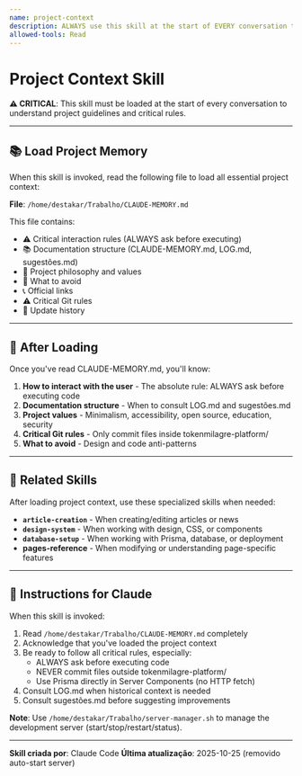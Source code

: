 ```yaml
---
name: project-context
description: ALWAYS use this skill at the start of EVERY conversation to load essential project guidelines, critical rules, interaction protocols, documentation structure, and philosophy. This is the foundation skill that must be loaded first.
allowed-tools: Read
---
```


# Project Context Skill

**⚠️ CRITICAL**: This skill must be loaded at the start of every conversation to understand project guidelines and critical rules.

---

## 📚 Load Project Memory

When this skill is invoked, read the following file to load all essential project context:

**File**: `/home/destakar/Trabalho/CLAUDE-MEMORY.md`

This file contains:
- ⚠️ Critical interaction rules (ALWAYS ask before executing)
- 📚 Documentation structure (CLAUDE-MEMORY.md, LOG.md, sugestões.md)
- 🎯 Project philosophy and values
- 🚫 What to avoid
- 📞 Official links
- ⚠️ Critical Git rules
- 📝 Update history

---

## 🎯 After Loading

Once you've read CLAUDE-MEMORY.md, you'll know:

1. **How to interact with the user** - The absolute rule: ALWAYS ask before executing code
2. **Documentation structure** - When to consult LOG.md and sugestões.md
3. **Project values** - Minimalism, accessibility, open source, education, security
4. **Critical Git rules** - Only commit files inside tokenmilagre-platform/
5. **What to avoid** - Design and code anti-patterns

---

## 🔗 Related Skills

After loading project context, use these specialized skills when needed:

- **`article-creation`** - When creating/editing articles or news
- **`design-system`** - When working with design, CSS, or components
- **`database-setup`** - When working with Prisma, database, or deployment
- **pages-reference** - When modifying or understanding page-specific features

---

## 📖 Instructions for Claude

When this skill is invoked:

1. Read `/home/destakar/Trabalho/CLAUDE-MEMORY.md` completely
2. Acknowledge that you've loaded the project context
3. Be ready to follow all critical rules, especially:
   - ALWAYS ask before executing code
   - NEVER commit files outside tokenmilagre-platform/
   - Use Prisma directly in Server Components (no HTTP fetch)
4. Consult LOG.md when historical context is needed
5. Consult sugestões.md before suggesting improvements

**Note**: Use `/home/destakar/Trabalho/server-manager.sh` to manage the development server (start/stop/restart/status).

---

**Skill criada por**: Claude Code
**Última atualização**: 2025-10-25 (removido auto-start server)
